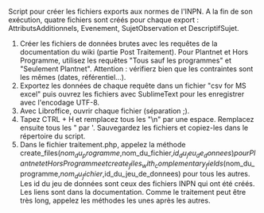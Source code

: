 Script pour créer les fichiers exports aux normes de l'INPN. A la fin de son exécution, quatre fichiers sont créés pour chaque export : AttributsAdditionnels, Evenement, SujetObservation et DescriptifSujet.
1. Créer les fichiers de données brutes avec les requêtes de la documentation du wiki (partie Post Traitement). Pour Plantnet et Hors Programme, utilisez les requêtes "Tous sauf les programmes" et "Seulement Plantnet". Attention : vérifierz bien que les contraintes sont les mêmes (dates, référentiel...).
2. Exportez les données de chaque requête dans un fichier "csv for MS excel" puis ouvrez les fichiers avec SublimeText pour les enregistrer avec l'encodage UTF-8.
3. Avec Libroffice, ouvrir chaque fichier (séparation ;).
4. Tapez CTRL + H et remplacez tous les "\n" par une espace. Remplacez ensuite tous les " par '. Sauvegardez les fichiers et copiez-les dans le répertoire du script.
5. Dans le fichier traitement.php, appelez la méthode create_files($nom_du_programme,$nom_du_fichier,$id_du_jeu_de_donnees) pour Plantnet et HorsProgramme et create_files_with_complementary_fields($nom_du_programme,$nom_du_fichier,$id_du_jeu_de_donnees) pour tous les autres.
   Les id du jeu de données sont ceux des fichiers INPN qui ont été créés. Les liens sont dans la documentation. Comme le traitement peut être très long, appelez les méthodes les unes après les autres. 
   
